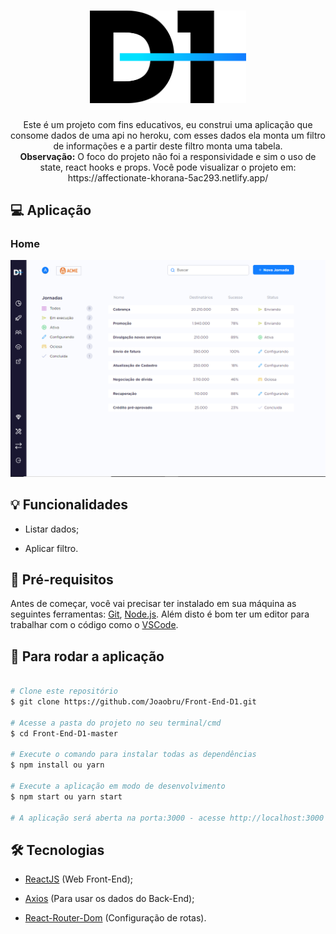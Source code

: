 <h1 align="center">
    <img alt="Logo"  width="250" title="Logo" src="assets/logotipo.png">
</h1>

<p align="center"> 
  Este é um projeto com fins educativos, eu construi uma aplicação que
  consome dados de uma api no heroku, com esses dados ela monta um filtro 
  de informações e a partir deste filtro monta uma tabela. 
  <br>
  <strong>Observação:</strong> O foco do projeto não foi a responsividade e sim o uso de state, react hooks e props.
  Você pode visualizar o projeto em: https://affectionate-khorana-5ac293.netlify.app/
</p>


## :computer: Aplicação 

### Home 

<p align="center">
    <img alt="Home" title="Home" src="assets/D1Home.PNG">
</p>

## :bulb: Funcionalidades

* Listar dados;

* Aplicar filtro.

## :wrench: Pré-requisitos

 Antes de começar, você vai precisar ter instalado em sua máquina as seguintes ferramentas:
[Git](https://git-scm.com), [Node.js](https://nodejs.org/en/). 
Além disto é bom ter um editor para trabalhar com o código como o [VSCode](https://code.visualstudio.com/).

## :rocket: Para rodar a aplicação

```bash

# Clone este repositório
$ git clone https://github.com/Joaobru/Front-End-D1.git

# Acesse a pasta do projeto no seu terminal/cmd
$ cd Front-End-D1-master

# Execute o comando para instalar todas as dependências
$ npm install ou yarn

# Execute a aplicação em modo de desenvolvimento
$ npm start ou yarn start

# A aplicação será aberta na porta:3000 - acesse http://localhost:3000

```

## 🛠 Tecnologias

  * [ReactJS](https://reactjs.org/) (Web Front-End);

  * [Axios](https://github.com/axios/axios) (Para usar os dados do Back-End);

  * [React-Router-Dom](https://reactrouter.com/web/guides/quick-start) (Configuração de rotas).



